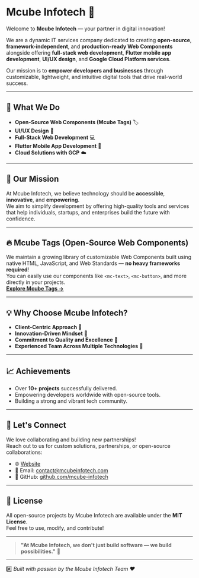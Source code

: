 # Mcube Infotech 🚀

Welcome to **Mcube Infotech** — your partner in digital innovation!

We are a dynamic IT services company dedicated to creating **open-source**, **framework-independent**, and **production-ready Web Components** alongside offering **full-stack web development**, **Flutter mobile app development**, **UI/UX design**, and **Google Cloud Platform services**.

Our mission is to **empower developers and businesses** through customizable, lightweight, and intuitive digital tools that drive real-world success.

---

## 🌟 What We Do
- **Open-Source Web Components (Mcube Tags)** 🏷️
- **UI/UX Design** 🎨
- **Full-Stack Web Development** 💻
- **Flutter Mobile App Development** 📱
- **Cloud Solutions with GCP** ☁️
---

## 🎯 Our Mission
At Mcube Infotech, we believe technology should be **accessible**, **innovative**, and **empowering**.  
We aim to simplify development by offering high-quality tools and services that help individuals, startups, and enterprises build the future with confidence.

---

## 🔥 Mcube Tags (Open-Source Web Components)
We maintain a growing library of customizable Web Components built using native HTML, JavaScript, and Web Standards — **no heavy frameworks required**!  
You can easily use our components like `<mc-text>`, `<mc-button>`, and more directly in your projects.  
**[Explore Mcube Tags →](https://mcubetags.org)**

---

## 💡 Why Choose Mcube Infotech?
- **Client-Centric Approach** 🤝  
- **Innovation-Driven Mindset** 🚀  
- **Commitment to Quality and Excellence** 🏅  
- **Experienced Team Across Multiple Technologies** 🎯  

---

## 📈 Achievements
- Over **10+ projects** successfully delivered.
- Empowering developers worldwide with open-source tools.
- Building a strong and vibrant tech community.

---

## 🤝 Let's Connect
We love collaborating and building new partnerships!  
Reach out to us for custom solutions, partnerships, or open-source collaborations:

- 🌐 [Website](https://mcubeinfotech.com)
- 📧 Email: [contact@mcubeinfotech.com](mailto:contact@mcubeinfotech.com)
- 🐙 GitHub: [github.com/mcube-infotech](https://github.com/mcube-infotech)

---

## 📝 License
All open-source projects by Mcube Infotech are available under the **MIT License**.  
Feel free to use, modify, and contribute!

---

> **"At Mcube Infotech, we don't just build software — we build possibilities."** 🌟

---

#️⃣ _Built with passion by the Mcube Infotech Team ❤️_
